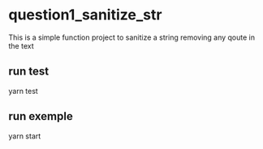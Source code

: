 # question1_sanitize_str

This is a simple function project to sanitize a string removing any qoute in the text

## run test
  yarn test
## run exemple
  yarn start
